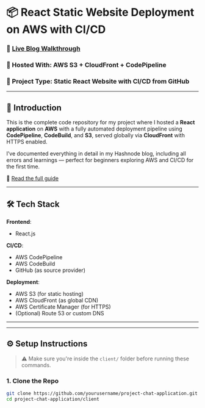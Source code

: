 # 📦 React Static Website Deployment on AWS with CI/CD

### 🔴 [Live Blog Walkthrough](https://visheshblog.hashnode.dev/project-1-deploying-a-static-react-website-on-aws-with-cicd-s3-cloudfront-codepipeline)

### 🚀 Hosted With: AWS S3 + CloudFront + CodePipeline  
### 🧠 Project Type: Static React Website with CI/CD from GitHub

---

## 🧠 Introduction

This is the complete code repository for my project where I hosted a **React application** on **AWS** with a fully automated deployment pipeline using **CodePipeline**, **CodeBuild**, and **S3**, served globally via **CloudFront** with HTTPS enabled.

I’ve documented everything in detail in my Hashnode blog, including all errors and learnings — perfect for beginners exploring AWS and CI/CD for the first time.

🔗 [Read the full guide](https://visheshblog.hashnode.dev/project-1-deploying-a-static-react-website-on-aws-with-cicd-s3-cloudfront-codepipeline)

---

## 🛠️ Tech Stack

**Frontend**:  
- React.js

**CI/CD**:  
- AWS CodePipeline  
- AWS CodeBuild  
- GitHub (as source provider)

**Deployment**:  
- AWS S3 (for static hosting)  
- AWS CloudFront (as global CDN)  
- AWS Certificate Manager (for HTTPS)  
- (Optional) Route 53 or custom DNS

---


---

## ⚙️ Setup Instructions

> ⚠️ Make sure you're inside the `client/` folder before running these commands.

### 1. Clone the Repo

```bash
git clone https://github.com/yourusername/project-chat-application.git
cd project-chat-application/client
